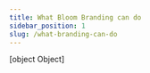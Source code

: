 ```yaml
---
title: What Bloom Branding can do
sidebar_position: 1
slug: /what-branding-can-do
---
```



[object Object]